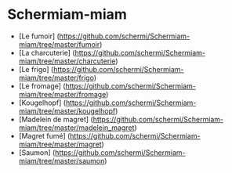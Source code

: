 # Schermiam-miam
* [Le fumoir] (https://github.com/schermi/Schermiam-miam/tree/master/fumoir)
* [La charcuterie] (https://github.com/schermi/Schermiam-miam/tree/master/charcuterie)
* [Le frigo] (https://github.com/schermi/Schermiam-miam/tree/master/frigo)
* [Le fromage] (https://github.com/schermi/Schermiam-miam/tree/master/fromage)
* [Kougelhopf] (https://github.com/schermi/Schermiam-miam/tree/master/kougelhopf)
* [Madelein de magret] (https://github.com/schermi/Schermiam-miam/tree/master/madelein_magret)
* [Magret fumé] (https://github.com/schermi/Schermiam-miam/tree/master/magret)
* [Saumon] (https://github.com/schermi/Schermiam-miam/tree/master/saumon)
